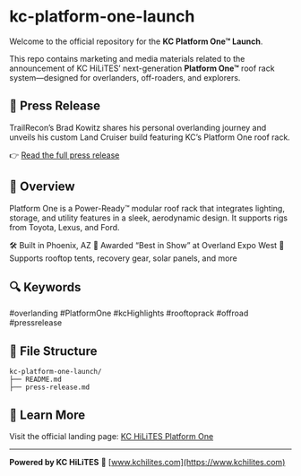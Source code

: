 # kc-platform-one-launch

Welcome to the official repository for the **KC Platform One™ Launch**.

This repo contains marketing and media materials related to the announcement of KC HiLiTES’ next-generation **Platform One™** roof rack system—designed for overlanders, off-roaders, and explorers.

## 📣 Press Release

TrailRecon’s Brad Kowitz shares his personal overlanding journey and unveils his custom Land Cruiser build featuring KC’s Platform One roof rack.

👉 [Read the full press release](./press-release.md)

## 📌 Overview

Platform One is a Power-Ready™ modular roof rack that integrates lighting, storage, and utility features in a sleek, aerodynamic design. It supports rigs from Toyota, Lexus, and Ford.

🛠️ Built in Phoenix, AZ
🚙 Awarded “Best in Show” at Overland Expo West
🔧 Supports rooftop tents, recovery gear, solar panels, and more

## 🔍 Keywords

\#overlanding #PlatformOne #kcHighlights #rooftoprack #offroad #pressrelease

## 📁 File Structure

```
kc-platform-one-launch/
├── README.md
├── press-release.md
```

## 🔗 Learn More

Visit the official landing page: [KC HiLiTES Platform One](https://www.kchilites.com/families/platform-one)

---

**Powered by KC HiLiTES**
🔗 [www.kchilites.com](https://www.kchilites.com)
